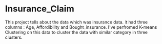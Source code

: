 # Insurance_Claim
This project tells about the data which was insurance data. It had three columns : Age, Affordibility and Bought_insurance. I've perfromed K-means Clustering on this data to cluster the data with similar category in three clusters.
